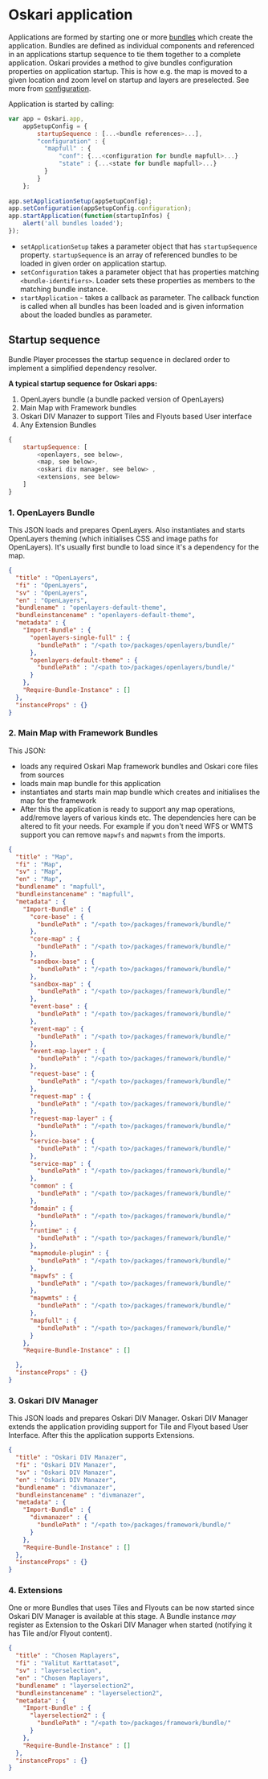 # Oskari application

Applications are formed by starting one or more [bundles](/documentation/core-concepts/oskari-bundle) which create the application. Bundles are defined as individual components and referenced in an applications startup sequence to tie them together to a complete application. Oskari provides a method to give bundles configuration properties on application startup. This is how e.g. the map is moved to a given location and zoom level on startup and layers are preselected. See more from [configuration](/documentation/core-concepts/oskari-bundle-configuration).

Application is started by calling:

```javascript
var app = Oskari.app,
    appSetupConfig = {
        startupSequence : [...<bundle references>...],
        "configuration" : {
          "mapfull" : {
              "conf": {...<configuration for bundle mapfull>...}
              "state" : {...<state for bundle mapfull>...}
          }
        }
    };
    
app.setApplicationSetup(appSetupConfig);
app.setConfiguration(appSetupConfig.configuration);
app.startApplication(function(startupInfos) {
    alert('all bundles loaded');
});
```

* `setApplicationSetup` takes a parameter object that has `startupSequence` property. `startupSequence` is an array of referenced bundles to be loaded in given order on application startup.
* `setConfiguration` takes a parameter object that has properties matching `<bundle-identifiers>`. Loader sets these properties as members to the matching bundle instance.
* `startApplication` - takes a callback as parameter. The callback function is called when all bundles has been loaded and is given information about the loaded bundles as parameter.

## Startup sequence

Bundle Player processes the startup sequence in declared order to implement a simplified dependency resolver.

**A typical startup sequence for Oskari apps:**

1. OpenLayers bundle (a bundle packed version of OpenLayers)
2. Main Map with Framework bundles
3. Oskari DIV Manazer to support Tiles and Flyouts based User interface
4. Any Extension Bundles

```javascript
{
    startupSequence: [
        <openlayers, see below>,
        <map, see below>,
        <oskari div manager, see below> ,
        <extensions, see below>
    ]
}
```

### 1. OpenLayers Bundle

This JSON loads and prepares OpenLayers. Also instantiates and starts OpenLayers theming (which initialises CSS and image paths for OpenLayers). It's usually first bundle to load since it's a dependency for the map.

```json
{
  "title" : "OpenLayers",
  "fi" : "OpenLayers",
  "sv" : "OpenLayers",
  "en" : "OpenLayers",
  "bundlename" : "openlayers-default-theme",
  "bundleinstancename" : "openlayers-default-theme",
  "metadata" : {
    "Import-Bundle" : {
      "openlayers-single-full" : {
        "bundlePath" : "/<path to>/packages/openlayers/bundle/"
      },
      "openlayers-default-theme" : {
        "bundlePath" : "/<path to>/packages/openlayers/bundle/"
      }
    },
    "Require-Bundle-Instance" : []
  },
  "instanceProps" : {}
}
```

### 2. Main Map with Framework Bundles

This JSON:

* loads any required Oskari Map framework bundles and Oskari core files from sources
* loads main map bundle for this application
* instantiates and starts main map bundle which creates and initialises the map for the framework
* After this the application is ready to support any map operations, add/remove layers of various kinds etc. The dependencies here can be altered to fit your needs. For example if you don't need WFS or WMTS support you can remove `mapwfs` and `mapwmts` from the imports.

```json
{
  "title" : "Map",
  "fi" : "Map",
  "sv" : "Map",
  "en" : "Map",
  "bundlename" : "mapfull",
  "bundleinstancename" : "mapfull",
  "metadata" : {
    "Import-Bundle" : {
      "core-base" : {
        "bundlePath" : "/<path to>/packages/framework/bundle/"
      },
      "core-map" : {
        "bundlePath" : "/<path to>/packages/framework/bundle/"
      },
      "sandbox-base" : {
        "bundlePath" : "/<path to>/packages/framework/bundle/"
      },
      "sandbox-map" : {
        "bundlePath" : "/<path to>/packages/framework/bundle/"
      },
      "event-base" : {
        "bundlePath" : "/<path to>/packages/framework/bundle/"
      },
      "event-map" : {
        "bundlePath" : "/<path to>/packages/framework/bundle/"
      },
      "event-map-layer" : {
        "bundlePath" : "/<path to>/packages/framework/bundle/"
      },
      "request-base" : {
        "bundlePath" : "/<path to>/packages/framework/bundle/"
      },
      "request-map" : {
        "bundlePath" : "/<path to>/packages/framework/bundle/"
      },
      "request-map-layer" : {
        "bundlePath" : "/<path to>/packages/framework/bundle/"
      },
      "service-base" : {
        "bundlePath" : "/<path to>/packages/framework/bundle/"
      },
      "service-map" : {
        "bundlePath" : "/<path to>/packages/framework/bundle/"
      },
      "common" : {
        "bundlePath" : "/<path to>/packages/framework/bundle/"
      },
      "domain" : {
        "bundlePath" : "/<path to>/packages/framework/bundle/"
      },
      "runtime" : {
        "bundlePath" : "/<path to>/packages/framework/bundle/"
      },
      "mapmodule-plugin" : {
        "bundlePath" : "/<path to>/packages/framework/bundle/"
      },
      "mapwfs" : {
        "bundlePath" : "/<path to>/packages/framework/bundle/"
      },
      "mapwmts" : {
        "bundlePath" : "/<path to>/packages/framework/bundle/"
      },
      "mapfull" : {
        "bundlePath" : "/<path to>/packages/framework/bundle/"
      }
    },
    "Require-Bundle-Instance" : []

  },
  "instanceProps" : {}
}
```

### 3. Oskari DIV Manager

This JSON loads and prepares Oskari DIV Manager. Oskari DIV Manager extends the application providing support for Tile and Flyout based User Interface. After this the application supports Extensions.

```json
{
  "title" : "Oskari DIV Manazer",
  "fi" : "Oskari DIV Manazer",
  "sv" : "Oskari DIV Manazer",
  "en" : "Oskari DIV Manazer",
  "bundlename" : "divmanazer",
  "bundleinstancename" : "divmanazer",
  "metadata" : {
    "Import-Bundle" : {
      "divmanazer" : {
        "bundlePath" : "/<path to>/packages/framework/bundle/"
      }
    },
    "Require-Bundle-Instance" : []
  },
  "instanceProps" : {}
}
```

### 4. Extensions

One or more Bundles that uses Tiles and Flyouts can be now started since Oskari DIV Manager is available at this stage. A Bundle instance *may* register as Extension to the Oskari DIV Manager when started (notifying it has Tile and/or Flyout content).

```json
{
  "title" : "Chosen Maplayers",
  "fi" : "Valitut Karttatasot",
  "sv" : "layerselection",
  "en" : "Chosen Maplayers",
  "bundlename" : "layerselection2",
  "bundleinstancename" : "layerselection2",
  "metadata" : {
    "Import-Bundle" : {
      "layerselection2" : {
        "bundlePath" : "/<path to>/packages/framework/bundle/"
      }
    },
    "Require-Bundle-Instance" : []
  },
  "instanceProps" : {}
}
```